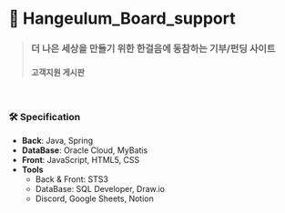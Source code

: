 # 👼 Hangeulum_Board_support

> ### 더 나은 세상을 만들기 위한 한걸음에 동참하는 기부/펀딩 사이트
> #### 고객지원 게시판

<br/>

### 🛠️ Specification

- **Back**: Java, Spring
- **DataBase**: Oracle Cloud, MyBatis
- **Front**: JavaScript, HTML5, CSS
- **Tools**
    - Back & Front: STS3
    - DataBase: SQL Developer, Draw.io
    - Discord, Google Sheets, Notion
